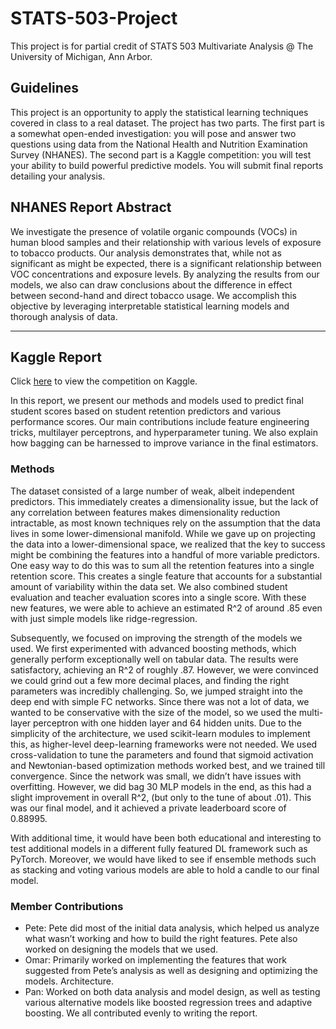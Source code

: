 # STATS-503-Project
This project is for partial credit of STATS 503 Multivariate Analysis @ The University of Michigan, Ann Arbor.

## Guidelines

This project is an opportunity to apply the statistical learning techniques covered in class to a real dataset. The project has two parts. The first part is a somewhat open-ended investigation: you will pose and answer two questions using data from the National Health and Nutrition Examination Survey (NHANES). The second part is a Kaggle competition: you will test your ability to build powerful predictive models. You will submit final reports detailing your analysis.

## NHANES Report Abstract

We investigate the presence of volatile organic compounds (VOCs) in human blood samples and
their relationship with various levels of exposure to tobacco products. Our analysis demonstrates
that, while not as significant as might be expected, there is a significant relationship between
VOC concentrations and exposure levels. By analyzing the results from our models, we also can
draw conclusions about the difference in effect between second-hand and direct tobacco usage.
We accomplish this objective by leveraging interpretable statistical learning models and thorough
analysis of data.

------

## Kaggle Report

Click [here](https://www.kaggle.com/competitions/stats-503-final-project-winter-2024) to view the competition on Kaggle.

In this report, we present our methods and models used to predict final student scores based on student retention predictors and various performance scores. Our main contributions include feature engineering tricks, multilayer perceptrons, and hyperparameter tuning. We also explain how bagging can be harnessed to improve variance in the final estimators. 

### Methods

The dataset consisted of a large number of weak, albeit independent predictors. This immediately creates a dimensionality issue, but the lack of any correlation between features makes dimensionality reduction intractable, as most known techniques rely on the assumption that the data lives in some lower-dimensional manifold. While we gave up on projecting the data into a lower-dimensional space, we realized that the key to success might be combining the features into a handful of more variable predictors. One easy way to do this was to sum all the retention features into a single retention score. This creates a single feature that accounts for a substantial amount of variability within the data set. We also combined student evaluation and teacher evaluation scores into a single score. With these new features, we were able to achieve an estimated R^2 of around .85 even with just simple models like ridge-regression. 

Subsequently, we focused on improving the strength of the models we used. We first experimented with advanced boosting methods, which generally perform exceptionally well on tabular data. The results were satisfactory, achieving an R^2 of roughly .87. However, we were convinced we could grind out a few more decimal places, and finding the right parameters was incredibly challenging. So, we jumped straight into the deep end with simple FC networks. Since there was not a lot of data, we wanted to be conservative with the size of the model, so we used the multi-layer perceptron with one hidden layer and 64 hidden units. Due to the simplicity of the architecture, we used scikit-learn modules to implement this, as higher-level deep-learning frameworks were not needed. We used cross-validation to tune the parameters and found that sigmoid activation and Newtonian-based optimization methods worked best, and we trained till convergence. Since the network was small, we didn’t have issues with overfitting. However, we did bag 30 MLP models in the end, as this had a slight improvement in overall R^2, (but only to the tune of about .01). This was our final model, and it achieved a private leaderboard score of 0.88995.

With additional time, it would have been both educational and interesting to test additional models in a different fully featured DL framework such as PyTorch. Moreover, we would have liked to see if ensemble methods such as stacking and voting various models are able to hold a candle to our final model. 

### Member Contributions

- Pete: Pete did most of the initial data analysis, which helped us analyze what wasn’t working and how to build the right features. Pete also worked on designing the models that we used. 
- Omar: Primarily worked on implementing the features that work suggested from Pete’s analysis as well as designing and optimizing the models. Architecture. 
- Pan: Worked on both data analysis and model design, as well as testing various alternative models like boosted regression trees and adaptive boosting.  We all contributed evenly to writing the report. 

